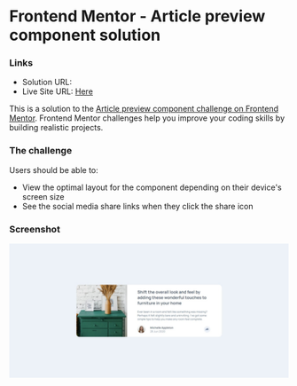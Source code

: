 # Frontend Mentor - Article preview component solution

### Links

- Solution URL: 
- Live Site URL: [Here](https://gabyeager.github.io/Front-End-Mentor-Challenges/Newbie/Article%20preview%20component/)

This is a solution to the [Article preview component challenge on Frontend Mentor](https://www.frontendmentor.io/challenges/article-preview-component-dYBN_pYFT). Frontend Mentor challenges help you improve your coding skills by building realistic projects. 

### The challenge

Users should be able to:

- View the optimal layout for the component depending on their device's screen size
- See the social media share links when they click the share icon

### Screenshot

![](./design/screenshot.jpeg)
